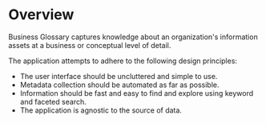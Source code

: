 # Overview

Business Glossary captures knowledge about an organization's information assets at a business or conceptual level of
detail.

The application attempts to adhere to the following design principles:

* The user interface should be uncluttered and simple to use.
* Metadata collection should be automated as far as possible.
* Information should be fast and easy to find and explore using keyword and faceted search.
* The application is agnostic to the source of data.

